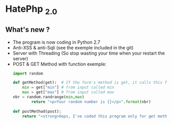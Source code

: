 # HatePhp <sub>2.0</sub>



## What's new ?
* The program is now coding in Python 2.7
* Anti-XSS & anti-Sqli (see the exemple included in the git)
* Server with Threading (So stop wasting your time when your restart the server)
* POST & GET Method with function exemple:
	```python
    import random
    
    def getMethod(get):  # If the form's method is get, it calls this function
 		min = get["min"] # from input called min	
		max = get["max"] # from input called max
   	nbr = random.randrange(min,max)
        	return "<p>Your random number is {}</p>".format(nbr)
        
    def postMethod(post):
    	return "<strong>Oops, I've coded this program only for get method</strong>"
	```
    

